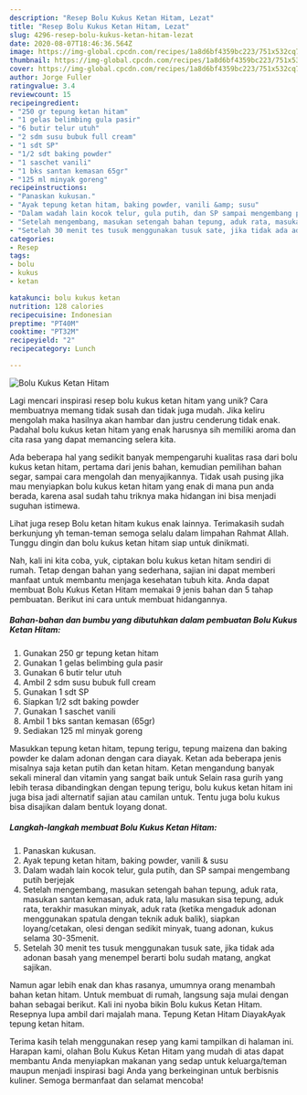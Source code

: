 ```yaml
---
description: "Resep Bolu Kukus Ketan Hitam, Lezat"
title: "Resep Bolu Kukus Ketan Hitam, Lezat"
slug: 4296-resep-bolu-kukus-ketan-hitam-lezat
date: 2020-08-07T18:46:36.564Z
image: https://img-global.cpcdn.com/recipes/1a8d6bf4359bc223/751x532cq70/bolu-kukus-ketan-hitam-foto-resep-utama.jpg
thumbnail: https://img-global.cpcdn.com/recipes/1a8d6bf4359bc223/751x532cq70/bolu-kukus-ketan-hitam-foto-resep-utama.jpg
cover: https://img-global.cpcdn.com/recipes/1a8d6bf4359bc223/751x532cq70/bolu-kukus-ketan-hitam-foto-resep-utama.jpg
author: Jorge Fuller
ratingvalue: 3.4
reviewcount: 15
recipeingredient:
- "250 gr tepung ketan hitam"
- "1 gelas belimbing gula pasir"
- "6 butir telur utuh"
- "2 sdm susu bubuk full cream"
- "1 sdt SP"
- "1/2 sdt baking powder"
- "1 saschet vanili"
- "1 bks santan kemasan 65gr"
- "125 ml minyak goreng"
recipeinstructions:
- "Panaskan kukusan."
- "Ayak tepung ketan hitam, baking powder, vanili &amp; susu"
- "Dalam wadah lain kocok telur, gula putih, dan SP sampai mengembang putih berjejak"
- "Setelah mengembang, masukan setengah bahan tepung, aduk rata, masukan santan kemasan, aduk rata, lalu masukan sisa tepung, aduk rata, terakhir masukan minyak, aduk rata (ketika mengaduk adonan menggunakan spatula dengan teknik aduk balik), siapkan loyang/cetakan, olesi dengan sedikit minyak, tuang adonan, kukus selama 30-35menit."
- "Setelah 30 menit tes tusuk menggunakan tusuk sate, jika tidak ada adonan basah yang menempel berarti bolu sudah matang, angkat sajikan."
categories:
- Resep
tags:
- bolu
- kukus
- ketan

katakunci: bolu kukus ketan 
nutrition: 128 calories
recipecuisine: Indonesian
preptime: "PT40M"
cooktime: "PT32M"
recipeyield: "2"
recipecategory: Lunch

---
```



![Bolu Kukus Ketan Hitam](https://img-global.cpcdn.com/recipes/1a8d6bf4359bc223/751x532cq70/bolu-kukus-ketan-hitam-foto-resep-utama.jpg)

Lagi mencari inspirasi resep bolu kukus ketan hitam yang unik? Cara membuatnya memang tidak susah dan tidak juga mudah. Jika keliru mengolah maka hasilnya akan hambar dan justru cenderung tidak enak. Padahal bolu kukus ketan hitam yang enak harusnya sih memiliki aroma dan cita rasa yang dapat memancing selera kita.

Ada beberapa hal yang sedikit banyak mempengaruhi kualitas rasa dari bolu kukus ketan hitam, pertama dari jenis bahan, kemudian pemilihan bahan segar, sampai cara mengolah dan menyajikannya. Tidak usah pusing jika mau menyiapkan bolu kukus ketan hitam yang enak di mana pun anda berada, karena asal sudah tahu triknya maka hidangan ini bisa menjadi suguhan istimewa.

Lihat juga resep Bolu ketan hitam kukus enak lainnya. Terimakasih sudah berkunjung yh teman-teman semoga selalu dalam limpahan Rahmat Allah. Tunggu dingin dan bolu kukus ketan hitam siap untuk dinikmati.


Nah, kali ini kita coba, yuk, ciptakan bolu kukus ketan hitam sendiri di rumah. Tetap dengan bahan yang sederhana, sajian ini dapat memberi manfaat untuk membantu menjaga kesehatan tubuh kita. Anda dapat membuat Bolu Kukus Ketan Hitam memakai 9 jenis bahan dan 5 tahap pembuatan. Berikut ini cara untuk membuat hidangannya.

<!--inarticleads1-->

##### Bahan-bahan dan bumbu yang dibutuhkan dalam pembuatan Bolu Kukus Ketan Hitam:

1. Gunakan 250 gr tepung ketan hitam
1. Gunakan 1 gelas belimbing gula pasir
1. Gunakan 6 butir telur utuh
1. Ambil 2 sdm susu bubuk full cream
1. Gunakan 1 sdt SP
1. Siapkan 1/2 sdt baking powder
1. Gunakan 1 saschet vanili
1. Ambil 1 bks santan kemasan (65gr)
1. Sediakan 125 ml minyak goreng


Masukkan tepung ketan hitam, tepung terigu, tepung maizena dan baking powder ke dalam adonan dengan cara diayak. Ketan ada beberapa jenis misalnya saja ketan putih dan ketan hitam. Ketan mengandung banyak sekali mineral dan vitamin yang sangat baik untuk Selain rasa gurih yang lebih terasa dibandingkan dengan tepung terigu, bolu kukus ketan hitam ini juga bisa jadi alternatif sajian atau camilan untuk. Tentu juga bolu kukus bisa disajikan dalam bentuk loyang donat. 

<!--inarticleads2-->

##### Langkah-langkah membuat Bolu Kukus Ketan Hitam:

1. Panaskan kukusan.
1. Ayak tepung ketan hitam, baking powder, vanili &amp; susu
1. Dalam wadah lain kocok telur, gula putih, dan SP sampai mengembang putih berjejak
1. Setelah mengembang, masukan setengah bahan tepung, aduk rata, masukan santan kemasan, aduk rata, lalu masukan sisa tepung, aduk rata, terakhir masukan minyak, aduk rata (ketika mengaduk adonan menggunakan spatula dengan teknik aduk balik), siapkan loyang/cetakan, olesi dengan sedikit minyak, tuang adonan, kukus selama 30-35menit.
1. Setelah 30 menit tes tusuk menggunakan tusuk sate, jika tidak ada adonan basah yang menempel berarti bolu sudah matang, angkat sajikan.


Namun agar lebih enak dan khas rasanya, umumnya orang menambah bahan ketan hitam. Untuk membuat di rumah, langsung saja mulai dengan bahan sebagai berikut. Kali ini nyoba bikin Bolu kukus Ketan Hitam. Resepnya lupa ambil dari majalah mana. Tepung Ketan Hitam DiayakAyak tepung ketan hitam. 

Terima kasih telah menggunakan resep yang kami tampilkan di halaman ini. Harapan kami, olahan Bolu Kukus Ketan Hitam yang mudah di atas dapat membantu Anda menyiapkan makanan yang sedap untuk keluarga/teman maupun menjadi inspirasi bagi Anda yang berkeinginan untuk berbisnis kuliner. Semoga bermanfaat dan selamat mencoba!
